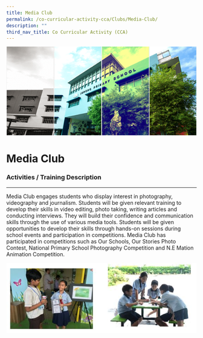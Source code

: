 ```yaml
---
title: Media Club
permalink: /co-curricular-activity-cca/Clubs/Media-Club/
description: ""
third_nav_title: Co Curricular Activity (CCA)
---
```


![](/images/Banner.png)

Media Club
==========

### Activities / Training Description 
----------------------------------

Media Club engages students who display interest in photography, videography and journalism. Students will be given relevant training to develop their skills in video editing, photo taking, writing articles and conducting interviews. They will build their confidence and communication skills through the use of various media tools. Students will be given opportunities to develop their skills through hands-on sessions during school events and participation in competitions. Media Club has participated in competitions such as Our Schools, Our Stories Photo Contest, National Primary School Photography Competition and N.E Mation Animation Competition.

![](/images/MediaClub_CCA2020.jpg)